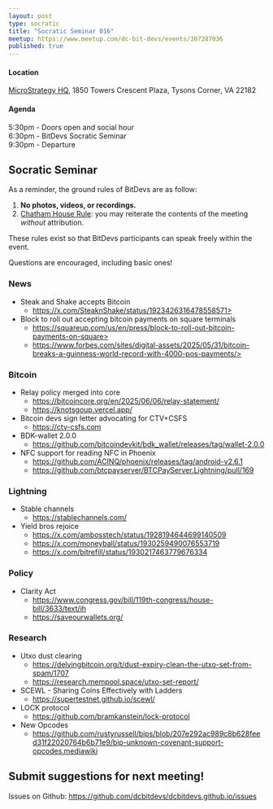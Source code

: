 ```yaml
---
layout: post
type: socratic
title: "Socratic Seminar 016"
meetup: https://www.meetup.com/dc-bit-devs/events/307287036
published: true
---
```

#### Location

[MicroStrategy HQ](https://maps.app.goo.gl/XCpsxraQBHbGP1dC9),
1850 Towers Crescent Plaza, Tysons Corner, VA 22182

#### Agenda

5:30pm - Doors open and social hour<br>
6:30pm - BitDevs Socratic Seminar<br>
9:30pm - Departure

## Socratic Seminar

As a reminder, the ground rules of BitDevs are as follow:

1. **No photos, videos, or recordings.**
2. [Chatham House Rule](https://en.wikipedia.org/wiki/Chatham_House_Rule): you may
   reiterate the contents of the meeting *without* attribution.

These rules exist so that BitDevs participants can speak freely
within the event.

Questions are encouraged, including basic ones!

### News

- Steak and Shake accepts Bitcoin
   - https://x.com/SteaknShake/status/1923426316478558571>
- Block to roll out accepting bitcoin payments on square terminals
   - https://squareup.com/us/en/press/block-to-roll-out-bitcoin-payments-on-square>
   - https://www.forbes.com/sites/digital-assets/2025/05/31/bitcoin-breaks-a-guinness-world-record-with-4000-pos-payments/>

### Bitcoin

- Relay policy merged into core
   - <https://bitcoincore.org/en/2025/06/06/relay-statement/>
   - <https://knotsgoup.vercel.app/>
- Bitcoin devs sign letter advocating for CTV+CSFS
   - <https://ctv-csfs.com>
- BDK-wallet 2.0.0
   - <https://github.com/bitcoindevkit/bdk_wallet/releases/tag/wallet-2.0.0>
- NFC support for reading NFC in Phoenix
   - <https://github.com/ACINQ/phoenix/releases/tag/android-v2.6.1>
   - <https://github.com/btcpayserver/BTCPayServer.Lightning/pull/169>


### Lightning

- Stable channels
   - <https://stablechannels.com/>
- Yield bros rejoice
   - <https://x.com/ambosstech/status/1928194644699140509>
   - <https://x.com/moneyball/status/1930259490076553719>
   - <https://x.com/bitrefill/status/1930217463779676334>

### Policy

- Clarity Act
   - <https://www.congress.gov/bill/119th-congress/house-bill/3633/text/ih>
   - <https://saveourwallets.org/>

### Research

- Utxo dust clearing
   - <https://delvingbitcoin.org/t/dust-expiry-clean-the-utxo-set-from-spam/1707>
   - <https://research.mempool.space/utxo-set-report/>
- SCEWL - Sharing Coins Effectively with Ladders
   - <https://supertestnet.github.io/scewl/>
- LOCK protocol
   - <https://github.com/bramkanstein/lock-protocol>
- New Opcodes
   - <https://github.com/rustyrussell/bips/blob/207e292ac989c8b628feed31f22020764b6b71e9/bip-unknown-covenant-support-opcodes.mediawiki>

## Submit suggestions for next meeting!

Issues on Github: <https://github.com/dcbitdevs/dcbitdevs.github.io/issues>
